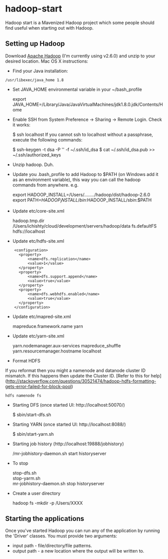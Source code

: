 # hadoop-start
Hadoop start is a Mavenized Hadoop project which some people should find useful when starting out with Hadoop.

## Setting up Hadoop
Download [Apache Hadoop](http://hadoop.apache.org/releases.html#18+November%2C+2014%3A+Release+2.6.0+available) (I'm currently using v2.6.0) and unzip to your desired location.
Mac OS X instructions:

+ Find your Java installation:

````
/usr/libexec/java_home 1.8
````

+ Set JAVA_HOME environmental variable in your ~/bash_profile


    export JAVA_HOME=/Library/Java/JavaVirtualMachines/jdk1.8.0.jdk/Contents/Home

+ Enable SSH from System Preference -> Sharing -> Remote Login. Check it works:


    $ ssh localhost
    If you cannot ssh to localhost without a passphrase, execute the following commands:
    
    $ ssh-keygen -t dsa -P '' -f ~/.ssh/id_dsa
    $ cat ~/.ssh/id_dsa.pub >> ~/.ssh/authorized_keys

+ Unzip hadoop. Duh.

+ Update you .bash_profile to add Hadoop to $PATH (on Windows add it as an environment variable), this way you can call the hadoop commands from anywhere. e.g.


    export HADOOP_INSTALL=/Users/......../hadoop/dist/hadoop-2.6.0
    export PATH=$HADOOP_INSTALL/bin:$HADOOP_INSTALL/sbin:$PATH

+ Update etc/core-site.xml 


    <configuration>
      <property>
        <name>hadoop.tmp.dir</name>
        <value>/Users/ichishty/cloud/development/servers/hadoop/data</value>
      </property>
      <property>
          <name>fs.defaultFS</name>
          <value>hdfs://localhost</value> <!-- Add port 8020 for spring xd -->
      </property>
    </configuration>

+ Update etc/hdfs-site.xml

````
    <configuration>
      <property>
          <name>dfs.replication</name>
          <value>1</value>
      </property>
      <property>
          <name>dfs.support.append</name>
          <value>true</value>
      </property>
      <property>
          <name>dfs.webhdfs.enabled</name>
          <value>true</value>
      </property>
    </configuration>
````

+ Update etc/mapred-site.xml


    <configuration>
        <property>
            <name>mapreduce.framework.name</name>
            <value>yarn</value>
        </property>
    </configuration>

+ Update etc/yarn-site.xml


    <configuration>
      <!-- Site specific YARN configuration properties -->
      <property>
          <name>yarn.nodemanager.aux-services</name>
          <value>mapreduce_shuffle</value>
      </property>
      <property>
          <name>yarn.resourcemanager.hostname</name>
          <value>localhost</value>
      </property>
    </configuration>


+ Format HDFS

If you reformat then you might a namenode and datanode cluster ID mismatch. If this happens then update the Cluster ID. 
[Refer to this for help] (http://stackoverflow.com/questions/30521474/hadoop-hdfs-formatting-gets-error-failed-for-block-pool) 

    
    hdfs namenode fs

+ Starting DFS (once started UI: http://localhost:50070/)


    $ sbin/start-dfs.sh

+ Starting YARN (once started UI: http://localhost:8088/)


    $ sbin/start-yarn.sh

+ Starting job history (http://localhost:19888/jobhistory)


    /mr-jobhistory-daemon.sh start historyserver

+ To stop 


    stop-dfs.sh<br/>
    stop-yarm.sh<br/>
    mr-jobhistory-daemon.sh stop historyserver

+ Create a user directory


    hadoop fs -mkdir -p /Users/XXXX

## Starting the applications

Once you've started Hadoop you can run any of the application by running the 'Driver' classes. You must provide two arguments:
+ input path - file/directory/file patterns.
+ output path - a new location where the output will be written to.